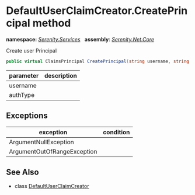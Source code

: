 # DefaultUserClaimCreator.CreatePrincipal method
**namespace:** *[Serenity.Services](../../README.md#serenity.services-namespace)*   **assembly**: *[Serenity.Net.Core](../../README.md)*

Create user Principal

```csharp
public virtual ClaimsPrincipal CreatePrincipal(string username, string authType)
```

| parameter | description |
| --- | --- |
| username |  |
| authType |  |

## Exceptions

| exception | condition |
| --- | --- |
| ArgumentNullException |  |
| ArgumentOutOfRangeException |  |

## See Also

* class [DefaultUserClaimCreator](../DefaultUserClaimCreator.md)